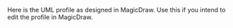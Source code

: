Here is the UML profile as designed in MagicDraw. Use this if you intend to edit the profile in MagicDraw. 
